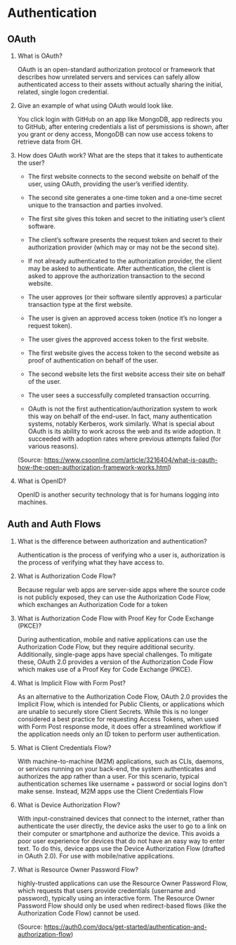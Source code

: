 # Authentication

## OAuth

1. What is OAuth?

    OAuth is an open-standard authorization protocol or framework that describes how unrelated servers and services can safely allow authenticated access to their assets without actually sharing the initial, related, single logon credential.

2. Give an example of what using OAuth would look like.

    You click login with GitHub on an app like MongoDB, app redirects you to GitHub, after entering credentials a list of persmissions is shown, after you grant or deny access, MongoDB can now use access tokens to retrieve data from GH.

3. How does OAuth work? What are the steps that it takes to authenticate the user?

    - The first website connects to the second website on behalf of the user, using OAuth, providing the user’s verified identity.

    - The second site generates a one-time token and a one-time secret unique to the transaction and parties involved.

    - The first site gives this token and secret to the initiating user’s client software.

    - The client’s software presents the request token and secret to their authorization provider (which may or may not be the second site).

    - If not already authenticated to the authorization provider, the client may be asked to authenticate. After authentication, the client is asked to approve the authorization transaction to the second website.

    - The user approves (or their software silently approves) a particular transaction type at the first website.

    - The user is given an approved access token (notice it’s no longer a request token).

    - The user gives the approved access token to the first website.

    - The first website gives the access token to the second website as proof of authentication on behalf of the user.

    - The second website lets the first website access their site on behalf of the user.

    - The user sees a successfully completed transaction occurring.

    - OAuth is not the first authentication/authorization system to work this way on behalf of the end-user. In fact, many authentication systems, notably Kerberos, work similarly. What is special about OAuth is its ability to work across the web and its wide adoption. It succeeded with adoption rates where previous attempts failed (for various reasons).

    (Source: https://www.csoonline.com/article/3216404/what-is-oauth-how-the-open-authorization-framework-works.html)

4. What is OpenID?

    OpenID is another security technology that is for humans logging into machines.

## Auth and Auth Flows

1. What is the difference between authorization and authentication?

    Authentication is the process of verifying who a user is, authorization is the process of verifying what they have access to.

2. What is Authorization Code Flow?

    Because regular web apps are server-side apps where the source code is not publicly exposed, they can use the Authorization Code Flow, which exchanges an Authorization Code for a token

3. What is Authorization Code Flow with Proof Key for Code Exchange (PKCE)?

    During authentication, mobile and native applications can use the Authorization Code Flow, but they require additional security. Additionally, single-page apps have special challenges. To mitigate these, OAuth 2.0 provides a version of the Authorization Code Flow which makes use of a Proof Key for Code Exchange (PKCE).

4. What is Implicit Flow with Form Post?

    As an alternative to the Authorization Code Flow, OAuth 2.0 provides the Implicit Flow, which is intended for Public Clients, or applications which are unable to securely store Client Secrets. While this is no longer considered a best practice for requesting Access Tokens, when used with Form Post response mode, it does offer a streamlined workflow if the application needs only an ID token to perform user authentication.

5. What is Client Credentials Flow?

    With machine-to-machine (M2M) applications, such as CLIs, daemons, or services running on your back-end, the system authenticates and authorizes the app rather than a user. For this scenario, typical authentication schemes like username + password or social logins don't make sense. Instead, M2M apps use the Client Credentials Flow

6. What is Device Authorization Flow?

    With input-constrained devices that connect to the internet, rather than authenticate the user directly, the device asks the user to go to a link on their computer or smartphone and authorize the device. This avoids a poor user experience for devices that do not have an easy way to enter text. To do this, device apps use the Device Authorization Flow (drafted in OAuth 2.0). For use with mobile/native applications.

7. What is Resource Owner Password Flow?

    highly-trusted applications can use the Resource Owner Password Flow, which requests that users provide credentials (username and password), typically using an interactive form. The Resource Owner Password Flow should only be used when redirect-based flows (like the Authorization Code Flow) cannot be used.

    (Source: https://auth0.com/docs/get-started/authentication-and-authorization-flow)